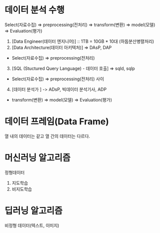 # 데이터 분석 수행
Select(자료수집) => preprocessing(전처리) => transform(변환) => model(모델) => Evaluation(평가)

1. [Data Engineer(데이터 엔지니어)] :: 1TB = 10GB * 10대 (하둡분산병렬처리)
2. [Data Architecture(데이터 아키텍처)] => DAsP, DAP
* Select(자료수집) => preprocessing(전처리)
3. [SQL (Stuctured Query Language) - 데이터 호출] => sqld, sqlp
* Select(자료수집) => preprocessing(전처리) 사이
4. [데이터 분석가 ] -> ADsP, 빅데이터 분석기사, ADP
* transform(변환) => model(모델) => Evaluation(평가)

# 데이터 프레임(Data Frame)
열 내의 데이터는 같고 열 간의 데이터는 다르다.

# 머신러닝 알고리즘
정형데이터
1. 지도학습
2. 비지도학습

# 딥러닝 알고리즘
비정형 데이터(텍스트, 이미지)
